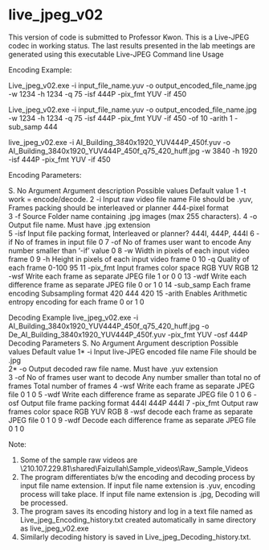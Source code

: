 # live_jpeg_v02
This version of code is submitted to Professor Kwon. This is a Live-JPEG codec in working status. The last results presented in the lab meetings are generated using this executable
Live-JPEG Command line Usage
 

Encoding Example:

Live_jpeg_v02.exe -i input_file_name.yuv -o output_encoded_file_name.jpg -w 1234 -h 1234 -q 75 -isf 444P -pix_fmt YUV -if 450

Live_jpeg_v02.exe -i input_file_name.yuv -o output_encoded_file_name.jpg -w 1234 -h 1234 -q 75 -isf 444P -pix_fmt YUV -if 450 -of 10 -arith 1 -sub_samp 444

live_jpeg_v02.exe -i AI_Building_3840x1920_YUV444P_450f.yuv -o AI_Building_3840x1920_YUV444P_450f_q75_420_huff.jpg -w 3840 -h 1920 -isf 444P -pix_fmt YUV -if 450


Encoding Parameters:

S. No	Argument		Argument description				Possible values				Default value
1 -t   work = encode/decode.
2	-i			Input raw video file name			File should be .yuv, Frames packing should be interleaved or planner 444-pixel format		
3 -f   Source Folder name containing .jpg images     (max 255 characters).
4	-o			Output file name. 				Must have .jpg extension		
5	-isf			Input file packing format, Interleaved or planner? 444I, 444P, 				444I
6	-if			No of frames in input file			0
7	-of			No of frames user want to encode		Any number smaller than ‘-if’ value	0
8	-w			Width in pixels of each input video frame		0
9	-h			Height in pixels of each input video frame		0
10	-q			Quality of each frame				0-100					95
11	-pix_fmt		Input frames color space			RGB YUV 				RGB
12	-wsf			Write each frame as separate JPEG file		1 or 0					0
13	-wdf			Write each difference frame as separate JPEG file	0 or 1				0
14	-sub_samp		Each frame encoding Subsampling format		420 444					420
15	-arith	Enables Arithmetic entropy encoding for each frame		0 or 1					0



Decoding Example
live_jpeg_v02.exe -i AI_Building_3840x1920_YUV444P_450f_q75_420_huff.jpg -o De_AI_Building_3840x1920_YUV444P_450f.yuv -pix_fmt YUV -osf 444P
Decoding Parameters
S. No	Argument	Argument description	Possible values	Default value
1*	-i	Input live-JPEG encoded file name
File should be .jpg		
2*	-o	Output decoded raw file name.
Must have .yuv extension		
3	-of	No of frames user want to decode	Any number smaller than total no of frames	Total number of frames
4	-wsf	Write each frame as separate JPEG file	0
1	0
5	-wdf	Write each difference frame as separate JPEG file	0
1	0
6	-osf	Output file frame packing format	444I
444P	444I
7	-pix_fmt	Output raw frames color space	RGB
YUV	RGB
8	-wsf	decode each frame as separate JPEG file	0
1	0
9	-wdf	Decode each difference frame as separate JPEG file	0
1	0


Note: 
1.	Some of the sample raw videos are \\210.107.229.81\shared\Faizullah\Sample_videos\Raw_Sample_Videos 
2.	The program differentiates b/w the encoding and decoding process by input file name extension. If input file name extension is .yuv, encoding process will take place. If input file name extension is .jpg, Decoding will be processed.
3.	The program saves its encoding history and log in a text file named as Live_jpeg_Encoding_history.txt created automatically in same directory as live_jpeg_v02.exe
4.	Similarly decoding history is saved in Live_jpeg_Decoding_history.txt.

